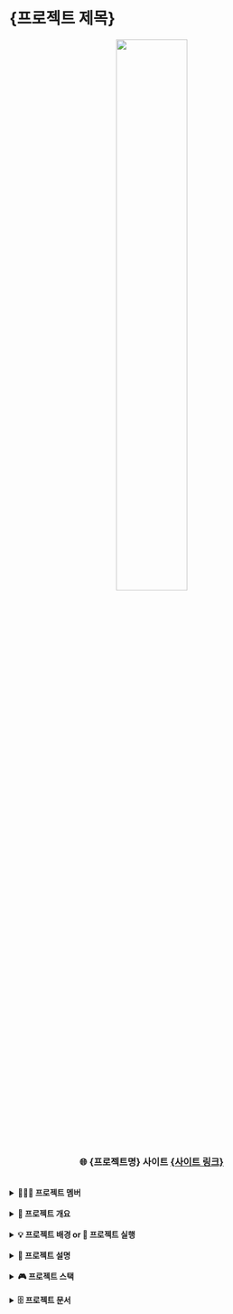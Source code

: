 # {프로젝트 제목}
<div align="center">
    <img  style="width: 50%" src="https://placehold.co/600x400">
</div>
<div align=center>
	<h3> 🌐 {프로젝트명} 사이트 <a href="{사이트링크}">{사이트 링크}</a> </h3>
</div>

<br>

<details>
<summary><b> 👩🏻‍💻 프로젝트 멤버</b></summary>
<br>

### ?? 팀

|<img src="https://placehold.co/600x400" width="150" height="150"/>|<img src="https://placehold.co/600x400" width="150" height="150"/>|<img src="https://placehold.co/600x400" width="150" height="150"/>|<img src="https://placehold.co/600x400" width="150" height="150"/>|<img src="https://placehold.co/600x400" width="150" height="150"/>|
|:-:|:-:|:-:|:-:|:-:|
|<a href="{github}">👑팀장</a>|<a href="{github}">팀원1</a>|<a href="{github}">팀원2</a>|<a href="{github}">팀원3</a>|<a href="{github}">팀원4</a>|

</details>

<br>

<details>
<summary><b> 📌 프로젝트 개요</b></summary>
<br>

- 

</details>

<br>

<details>
<summary><b> 💡 프로젝트 배경 or 🏃 프로젝트 실행</b></summary>
<br>

- 

</details>

<br>

<details>
<summary><b> 🚀 프로젝트 설명</b></summary>
<br>

- 

</details>

<br>

<details>
<summary><b> 🎮 프로젝트 스택 </b></summary>
<br>

| *CATEGORY* |**SKILLS**| 
|-------------|---------|
|**Language**| ![HTML5](https://img.shields.io/badge/html-E34F26?style=for-the-badge&logo=html5&logoColor=white) ![CSS](https://img.shields.io/badge/css-1572B6?style=for-the-badge&logo=css3&logoColor=white) ![JavaScript](https://img.shields.io/badge/javascript-F7DF1E?style=for-the-badge&logo=javascript&logoColor=white) ![JAVA](https://img.shields.io/badge/java-6DB33F?style=for-the-badge&logo=spring&logoColor=white) ![Python](https://img.shields.io/badge/python-3776AB?style=for-the-badge&logo=python&logoColor=white) |
|**Frontend**|  ![Vue.js](https://img.shields.io/badge/vue.js-4FC08D.svg?&style=for-the-badge&logo=vuedotjs&logoColor=white) ![React](https://img.shields.io/badge/react.js-61DAFB?style=for-the-badge&logo=react&logoColor=white) |
|**Frontend**| ![Spring Boot](https://img.shields.io/badge/springboot-6DB33F?style=for-the-badge&logo=springboot&logoColor=white) ![express](https://img.shields.io/badge/express-000000?style=for-the-badge&logo=express&logoColor=white)  |
| **Database**| ![MariaDB](https://img.shields.io/badge/mariadb-003545?style=for-the-badge&logo=mariadb&logoColor=white) ![MongoDB](https://img.shields.io/badge/mongodb-47A248?style=for-the-badge&logo=mongodb&logoColor=white)  ![Amazon S3](https://img.shields.io/badge/redis-FF4438?style=for-the-badge&logo=redis&logoColor=white) ![Amazon S3](https://img.shields.io/badge/amazon%20s3-569A31?style=for-the-badge&logo=amazons3&logoColor=white)|
| **Test**| ![junit5](https://img.shields.io/badge/junit5-25A162?style=for-the-badge&logo=junit5&logoColor=white) ![postman](https://img.shields.io/badge/postman-FF6C37?style=for-the-badge&logo=postman&logoColor=white) ![apachejmeter](https://img.shields.io/badge/jmeter-D22128.svg?style=for-the-badge&logo=apachejmeter&logoColor=white) |
| **Build**| ![Gradle](https://img.shields.io/badge/gradle-02303A?style=for-the-badge&logo=gradle&logoColor=white) ![npm](https://img.shields.io/badge/npm-D24939?style=for-the-badge&logo=npm&logoColor=white) |
| **CI/CD**|![Docker](https://img.shields.io/badge/docker-2496ED?style=for-the-badge&logo=docker&logoColor=white) ![GitHub Actions](https://img.shields.io/badge/githubactions-2088FF?style=for-the-badge&logo=githubactions&logoColor=white) ![Jenkins](https://img.shields.io/badge/jenkins-D24939?style=for-the-badge&logo=jenkins&logoColor=white) ![k8s](https://img.shields.io/badge/kubernetes-326CE5?style=for-the-badge&logo=kubernetes&logoColor=white) ![AWS](https://img.shields.io/badge/amazonec2-FF9900.svg?style=for-the-badge&logo=amazonec2&logoColor=white)|
| **Monitoring & Infra**| ![Nginx](https://img.shields.io/badge/nginx-009639?style=for-the-badge&logo=nginx&logoColor=white) ![ubuntu](https://img.shields.io/badge/ubuntu-E95420?style=for-the-badge&logo=ubuntu&logoColor=white) ![prometheus](https://img.shields.io/badge/prometheus-E6522C.svg?style=for-the-badge&logo=prometheus&logoColor=white) ![grafana](https://img.shields.io/badge/grafana-F46800.svg?style=for-the-badge&logo=grafana&logoColor=white) |
| **Collabo & Tools**| ![GitHub](https://img.shields.io/badge/Github-181717?style=for-the-badge&logo=github&logoColor=white) ![Git](https://img.shields.io/badge/Git-F05032?style=for-the-badge&logo=git&logoColor=white) ![Discord](https://img.shields.io/badge/Discord-%235865F2.svg?style=for-the-badge&logo=discord&logoColor=white) ![vsc](https://img.shields.io/badge/VisualStudioCode-2F80ED.svg?&style=for-the-badge&logo=VisualStudioCode&logoColor=white) ![intellijidea](https://img.shields.io/badge/intellijidea-000000.svg?&style=for-the-badge&logo=intellijidea&logoColor=white) |
|**MSA**| ![apachekafka](https://img.shields.io/badge/apachekafka-231F20?style=for-the-badge&logo=apachekafka&logoColor=white) ![SpringCloud](https://img.shields.io/badge/SpringCloud-6DB33F?style=for-the-badge&logo=spring&logoColor=white) ![axon](https://img.shields.io/badge/axonframework-FF9900?style=for-the-badge&logo=axonframework&logoColor=white) |
|**BlockChain**| ![HyperLedgerFabric](https://img.shields.io/badge/HyperLedgerFabric-2496ED?style=for-the-badge&logo=HyperLedgerFabric&logoColor=white) |
|**Contact**| ![Tistory](https://img.shields.io/badge/tistory-000000?style=for-the-badge&logo=Tistory&logoColor=white) ![Gmail](https://img.shields.io/badge/okqkrwhdtjd@gmail.com-D14836?style=for-the-badge&logo=gmail&logoColor=white) ![NAVER](https://img.shields.io/badge/okqkrwhdtjd@naver.com-03C75A?style=for-the-badge&logo=naver&logoColor=white) 

</details>

<br>

<details>
<summary><b> 🗄️ 프로젝트 문서 </b></summary>
<br>

| **프로젝트 개발 산출물**| **링크**                        |
|--------|-------------------------------|
|🎡 ERD & Architecture| [ERD & Architecture](wiki 링크) |
| ➰ 요구사항 정의서| [요구사항 정의서](wiki링크)            |
| 📃 백엔드 API 명세서| [백엔드 API 명세서](wiki링크)         |
| 🌱 프론트엔드 화면설계서| [프론트엔드 화면설계서](wiki링크)         |
| 🎥 프로젝트 시연 영상| [프론트엔드 시연 영상](wiki링크)         |
| 🔎 기능 및 성능 개선| [기능 및 성능 개선](wiki링크)          |

</details>

<br>

